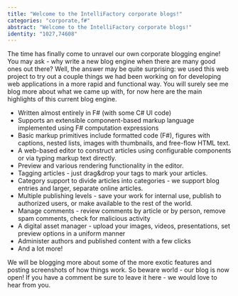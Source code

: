 ```yaml
---
title: "Welcome to the IntelliFactory corporate blogs!"
categories: "corporate,f#"
abstract: "Welcome to the IntelliFactory corporate blogs!"
identity: "1027,74608"
---
```

The time has finally come to unravel our own corporate blogging engine! You may ask - why write a new blog engine when there are many good ones out there? Well, the answer may be quite surprising: we used this web project to try out a couple things we had been working on for developing web applications in a more rapid and functional way. You will surely see me blog more about what we came up with, for now here are the main highlights of this current blog engine.


 * Written almost entirely in F# (with some C# UI code)
 * Supports an extensible component-based markup language implemented using F# computation expressions
 * Basic markup primitives include formatted code (F#), figures with captions, nested lists, images with thumbnails, and free-flow HTML text.
 * A web-based editor to construct articles using configurable components or via typing markup text directly.
 * Preview and various rendering functionality in the editor.
 * Tagging articles - just drag&drop your tags to mark your articles.
 * Category support to divide articles into categories - we support blog entries and larger, separate online articles.
 * Multiple publishing levels - save your work for internal use, publish to authorized users, or make available to the rest of the world.
 * Manage comments - review comments by article or by person, remove spam comments, check for malicious activity
 * A digital asset manager - upload your images, videos, presentations, set preview options in a uniform manner
 * Administer authors and published content with a few clicks
 * And a lot more!


We will be blogging more about some of the more exotic features and posting screenshots of how things work. So beware world - our blog is now open! If you have a comment be sure to leave it here - we would love to hear from you.
